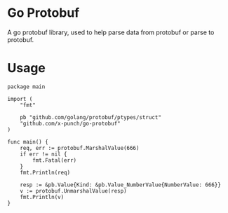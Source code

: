 # Go Protobuf
A go protobuf library, used to help parse data from protobuf or parse to protobuf.

# Usage
```
package main

import (
    "fmt"

	pb "github.com/golang/protobuf/ptypes/struct"
    "github.com/x-punch/go-protobuf"
)

func main() {
    req, err := protobuf.MarshalValue(666)
    if err != nil {
        fmt.Fatal(err)
    }
    fmt.Println(req)

    resp := &pb.Value{Kind: &pb.Value_NumberValue{NumberValue: 666}}
    v := protobuf.UnmarshalValue(resp)
    fmt.Println(v)
}
```